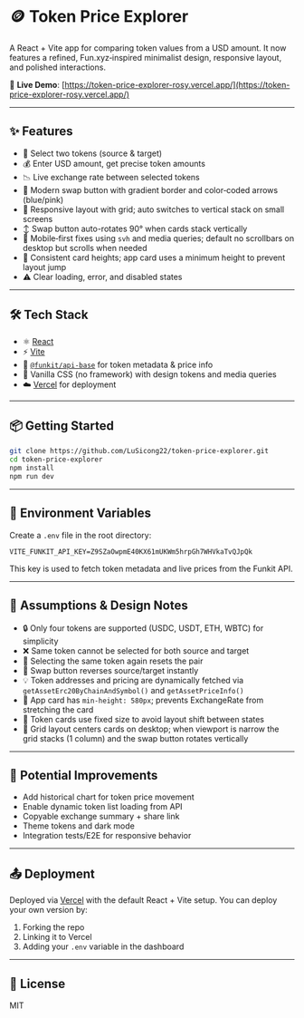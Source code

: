# 🪙 Token Price Explorer

A React + Vite app for comparing token values from a USD amount. It now features a refined, Fun.xyz‑inspired minimalist design, responsive layout, and polished interactions.

🔗 **Live Demo**: [https://token-price-explorer-rosy.vercel.app/](https://token-price-explorer-rosy.vercel.app/)

---

## ✨ Features

- 🔘 Select two tokens (source & target)
- 💰 Enter USD amount, get precise token amounts
- 📉 Live exchange rate between selected tokens
- 🔁 Modern swap button with gradient border and color‑coded arrows (blue/pink)
- 🧱 Responsive layout with grid; auto switches to vertical stack on small screens
- ↕️ Swap button auto-rotates 90° when cards stack vertically
- 📱 Mobile‑first fixes using `svh` and media queries; default no scrollbars on desktop but scrolls when needed
- 🧩 Consistent card heights; app card uses a minimum height to prevent layout jump
- ⚠️ Clear loading, error, and disabled states

---

## 🛠️ Tech Stack

- ⚛️ [React](https://reactjs.org/)
- ⚡ [Vite](https://vitejs.dev/)
- 🔌 [`@funkit/api-base`](https://www.npmjs.com/package/@funkit/api-base) for token metadata & price info
- 🎨 Vanilla CSS (no framework) with design tokens and media queries
- ☁️ [Vercel](https://vercel.com/) for deployment

---

## 📦 Getting Started

```bash
git clone https://github.com/LuSicong22/token-price-explorer.git
cd token-price-explorer
npm install
npm run dev
```

---

## 🔐 Environment Variables

Create a `.env` file in the root directory:

```env
VITE_FUNKIT_API_KEY=Z9SZaOwpmE40KX61mUKWm5hrpGh7WHVkaTvQJpQk
```

This key is used to fetch token metadata and live prices from the Funkit API.

---

## 🧠 Assumptions & Design Notes

- 🔒 Only four tokens are supported (USDC, USDT, ETH, WBTC) for simplicity
- ❌ Same token cannot be selected for both source and target
- 🎯 Selecting the same token again resets the pair
- 🔁 Swap button reverses source/target instantly
- 💡 Token addresses and pricing are dynamically fetched via `getAssetErc20ByChainAndSymbol()` and `getAssetPriceInfo()`
- 🧭 App card has `min-height: 580px`; prevents ExchangeRate from stretching the card
- 🧱 Token cards use fixed size to avoid layout shift between states
- 🔁 Grid layout centers cards on desktop; when viewport is narrow the grid stacks (1 column) and the swap button rotates vertically

---

## 🧪 Potential Improvements

- Add historical chart for token price movement
- Enable dynamic token list loading from API
- Copyable exchange summary + share link
- Theme tokens and dark mode
- Integration tests/E2E for responsive behavior

---

## 📤 Deployment

Deployed via [Vercel](https://vercel.com) with the default React + Vite setup. You can deploy your own version by:

1. Forking the repo
2. Linking it to Vercel
3. Adding your `.env` variable in the dashboard

---

## 📄 License

MIT
